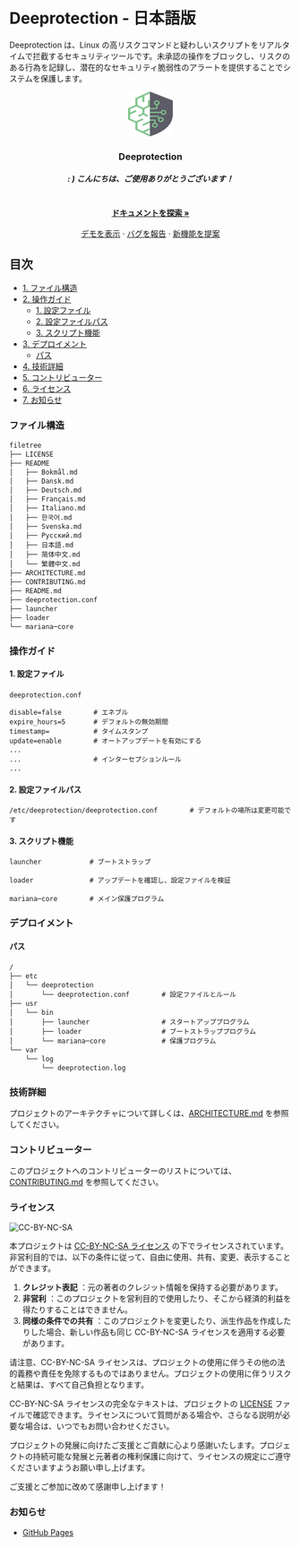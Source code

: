 # Deeprotection - 日本語版

Deeprotection は、Linux の高リスクコマンドと疑わしいスクリプトをリアルタイムで拦截するセキュリティツールです。未承認の操作をブロックし、リスクのある行為を記録し、潜在的なセキュリティ脆弱性のアラートを提供することでシステムを保護します。

<p align="center">
  <a href="https://github.com/Geekstrange/Deeprotection">
    <img src="images/logo.svg" alt="Logo" width="80" height="80">
  </a>
  <h3 align="center">Deeprotection</h3>
  <h5 align="center">: ) こんにちは、ご使用ありがとうございます！</h5>
  <p align="center">
    <br />
    <a href="https://github.com/Geekstrange/Deeprotection"><strong>ドキュメントを探索 »</strong></a>
    <br />
    <br />
    <a href="https://github.com/Geekstrange/Deeprotection">デモを表示</a>
    ·
    <a href="https://github.com/Geekstrange/Deeprotection/issues">バグを報告</a>
    ·
    <a href="https://github.com/Geekstrange/Deeprotection/issues">新機能を提案</a>
  </p>

## 目次

- [1\. ファイル構造](#ファイル構造)
- [2\. 操作ガイド](#操作ガイド)
  - [1\. 設定ファイル](#1-設定ファイル)
  - [2\. 設定ファイルパス](#2-設定ファイルパス)
  - [3\. スクリプト機能](#3-スクリプト機能)
- [3\. デプロイメント](#デプロイメント)
  - [パス](#パス)
- [4\. 技術詳細](#技術詳細)
- [5\. コントリビューター](#コントリビューター)
- [6\. ライセンス](#ライセンス)
- [7\. お知らせ](#お知らせ)

### ファイル構造
```
filetree 
├── LICENSE
├── README
│   ├── Bokmål.md
│   ├── Dansk.md
│   ├── Deutsch.md
│   ├── Français.md
│   ├── Italiano.md
│   ├── 한국어.md
│   ├── Svenska.md
│   ├── Русский.md
│   ├── 日本語.md
│   ├── 简体中文.md
│   └── 繁體中文.md
├── ARCHITECTURE.md
├── CONTRIBUTING.md
├── README.md
├── deeprotection.conf
├── launcher
├── loader
└── mariana─core
```

### 操作ガイド

#### 1\. 設定ファイル

`deeprotection.conf`

```
disable=false        # エネブル
expire_hours=5       # デフォルトの無効期間
timestamp=           # タイムスタンプ
update=enable        # オートアップデートを有効にする
...
...                  # インターセプションルール
...
```

#### 2\. 設定ファイルパス

```
/etc/deeprotection/deeprotection.conf        # デフォルトの場所は変更可能です
```

#### 3\. スクリプト機能

```
launcher            # ブートストラップ

loader              # アップデートを確認し、設定ファイルを検証

mariana─core        # メイン保護プログラム
```

### デプロイメント

#### パス

```
/
├── etc
│   └── deeprotection
│       └── deeprotection.conf        # 設定ファイルとルール
├── usr
│   └── bin 
│       ├── launcher                  # スタートアッププログラム
│       ├── loader                    # ブートストラッププログラム
│       └── mariana─core              # 保護プログラム
└── var
    └── log
        └── deeprotection.log
```

### 技術詳細

プロジェクトのアーキテクチャについて詳しくは、[ARCHITECTURE.md](https://github.com/Geekstrange/Deeprotection/ARCHITECTURE.md) を参照してください。

### コントリビューター

このプロジェクトへのコントリビューターのリストについては、[CONTRIBUTING.md](https://github.com/Geekstrange/Deeprotection/CONTRIBUTING.md) を参照してください。

### ライセンス

![CC-BY-NC-SA](https://mirrors.creativecommons.org/presskit/buttons/88x31/svg/by-nc-sa.svg)

本プロジェクトは [CC-BY-NC-SA ライセンス](https://creativecommons.org/licenses/by-nc-sa/4.0/) の下でライセンスされています。非営利目的では、以下の条件に従って、自由に使用、共有、変更、表示することができます。

1. **クレジット表記** ：元の著者のクレジット情報を保持する必要があります。
2. **非営利** ：このプロジェクトを営利目的で使用したり、そこから経済的利益を得たりすることはできません。
3. **同様の条件での共有** ：このプロジェクトを変更したり、派生作品を作成したりした場合、新しい作品も同じ CC-BY-NC-SA ライセンスを適用する必要があります。

请注意、CC-BY-NC-SA ライセンスは、プロジェクトの使用に伴うその他の法的義務や責任を免除するものではありません。プロジェクトの使用に伴うリスクと結果は、すべて自己負担となります。

CC-BY-NC-SA ライセンスの完全なテキストは、プロジェクトの [LICENSE](https://github.com/Geekstrange/Deeprotection/LICENSE) ファイルで確認できます。ライセンスについて質問がある場合や、さらなる説明が必要な場合は、いつでもお問い合わせください。

プロジェクトの発展に向けたご支援とご貢献に心より感謝いたします。プロジェクトの持続可能な発展と元著者の権利保護に向けて、ライセンスの規定にご遵守くださいますようお願い申し上げます。

ご支援とご参加に改めて感謝申し上げます！

### お知らせ

- [GitHub Pages](https://pages.github.com)
